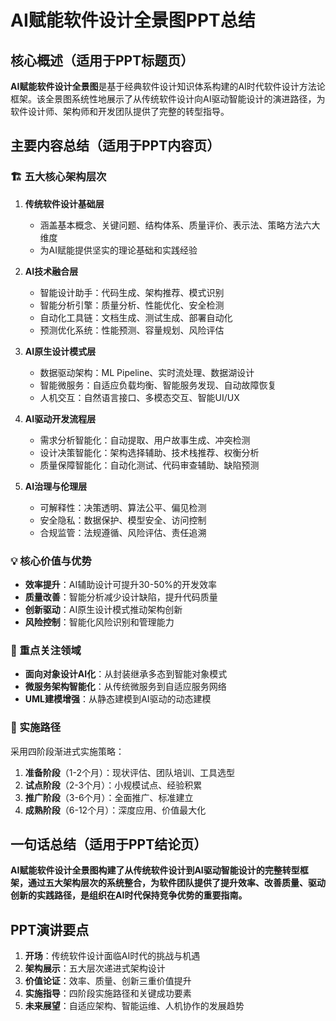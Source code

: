 # AI赋能软件设计全景图PPT总结

## 核心概述（适用于PPT标题页）

**AI赋能软件设计全景图**是基于经典软件设计知识体系构建的AI时代软件设计方法论框架。该全景图系统性地展示了从传统软件设计向AI驱动智能设计的演进路径，为软件设计师、架构师和开发团队提供了完整的转型指导。

## 主要内容总结（适用于PPT内容页）

### 🏗️ 五大核心架构层次

1. **传统软件设计基础层**

   - 涵盖基本概念、关键问题、结构体系、质量评价、表示法、策略方法六大维度
   - 为AI赋能提供坚实的理论基础和实践经验
2. **AI技术融合层**

   - 智能设计助手：代码生成、架构推荐、模式识别
   - 智能分析引擎：质量分析、性能优化、安全检测
   - 自动化工具链：文档生成、测试生成、部署自动化
   - 预测优化系统：性能预测、容量规划、风险评估
3. **AI原生设计模式层**

   - 数据驱动架构：ML Pipeline、实时流处理、数据湖设计
   - 智能微服务：自适应负载均衡、智能服务发现、自动故障恢复
   - 人机交互：自然语言接口、多模态交互、智能UI/UX
4. **AI驱动开发流程层**

   - 需求分析智能化：自动提取、用户故事生成、冲突检测
   - 设计决策智能化：架构选择辅助、技术栈推荐、权衡分析
   - 质量保障智能化：自动化测试、代码审查辅助、缺陷预测
5. **AI治理与伦理层**

   - 可解释性：决策透明、算法公平、偏见检测
   - 安全隐私：数据保护、模型安全、访问控制
   - 合规监管：法规遵循、风险评估、责任追溯

### 💡 核心价值与优势

- **效率提升**：AI辅助设计可提升30-50%的开发效率
- **质量改善**：智能分析减少设计缺陷，提升代码质量
- **创新驱动**：AI原生设计模式推动架构创新
- **风险控制**：智能化风险识别和管理能力

### 🎯 重点关注领域

- **面向对象设计AI化**：从封装继承多态到智能对象模式
- **微服务架构智能化**：从传统微服务到自适应服务网络
- **UML建模增强**：从静态建模到AI驱动的动态建模

### 🚀 实施路径

采用四阶段渐进式实施策略：

1. **准备阶段**（1-2个月）：现状评估、团队培训、工具选型
2. **试点阶段**（2-3个月）：小规模试点、经验积累
3. **推广阶段**（3-6个月）：全面推广、标准建立
4. **成熟阶段**（6-12个月）：深度应用、价值最大化

## 一句话总结（适用于PPT结论页）

**AI赋能软件设计全景图构建了从传统软件设计到AI驱动智能设计的完整转型框架，通过五大架构层次的系统整合，为软件团队提供了提升效率、改善质量、驱动创新的实践路径，是组织在AI时代保持竞争优势的重要指南。**

## PPT演讲要点

1. **开场**：传统软件设计面临AI时代的挑战与机遇
2. **架构展示**：五大层次递进式架构设计
3. **价值论证**：效率、质量、创新三重价值提升
4. **实施指导**：四阶段实施路径和关键成功要素
5. **未来展望**：自适应架构、智能运维、人机协作的发展趋势
